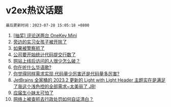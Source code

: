 # v2ex热议话题

`最后更新时间：2023-07-28 15:05:18 +0800`

1. [[抽奖] 评论送两台 OneKey Mini](https://www.v2ex.com/t/960398)
1. [旁边的实习女孩子被开除了](https://www.v2ex.com/t/960329)
1. [如果被警察抓了](https://www.v2ex.com/t/960451)
1. [公司要开始统计代码提交行数了](https://www.v2ex.com/t/960400)
1. [网站上线后访问的人很少怎么破？](https://www.v2ex.com/t/960244)
1. [你在听什么华语歌?](https://www.v2ex.com/t/960245)
1. [你觉得同样需求实现,代码量少厉害还是代码量多厉害?](https://www.v2ex.com/t/960424)
1. [JetBrains 全家桶的 2023.2 更新的 Light with Light Header 主题实在是满足了我这个浅色控的全部需求~太美丽了 JB!](https://www.v2ex.com/t/960432)
1. [应届生小妹太可怕了](https://www.v2ex.com/t/960269)
1. [网络上被查抓去行政处罚如何自证清白？](https://www.v2ex.com/t/960307)

